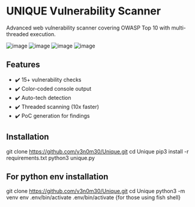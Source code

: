 
# UNIQUE Vulnerability Scanner

Advanced web vulnerability scanner covering OWASP Top 10 with multi-threaded execution.

![image](https://github.com/user-attachments/assets/77cd1608-f1fd-48d8-9632-c5496ecaf47e)
![image](https://github.com/user-attachments/assets/62845512-fbf2-4064-81ca-42b249e4d0bf)
![image](https://github.com/user-attachments/assets/6c30f153-411d-4613-b9c8-c060dba4468c)
![image](https://github.com/user-attachments/assets/4ee7861d-6c22-4c1a-9be9-484ecffa89b7)


## Features
- ✔️ 15+ vulnerability checks
- ✔️ Color-coded console output
- ✔️ Auto-tech detection
- ✔️ Threaded scanning (10x faster)
- ✔️ PoC generation for findings


## Installation
git clone https://github.com/v3n0m30/Unique.git
    cd Unique
    pip3 install -r requirements.txt
    python3 unique.py


## For python env installation
git clone https://github.com/v3n0m30/Unique.git
   cd Unique
   python3 -m venv env
   .env/bin/activate
   .env/bin/activate {for those using fish shell}


    
